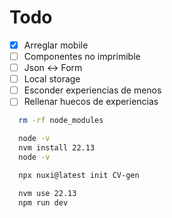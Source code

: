# Todo

- [x] Arreglar mobile
- [ ] Componentes no imprimible
- [ ] Json <-> Form
- [ ] Local storage
- [ ] Esconder experiencias de menos
- [ ] Rellenar huecos de experiencias

```bash
  rm -rf node_modules
```


```bash
  node -v
  nvm install 22.13
  node -v
```

```bash
  npx nuxi@latest init CV-gen
```


```bash
  nvm use 22.13
  npm run dev
```


